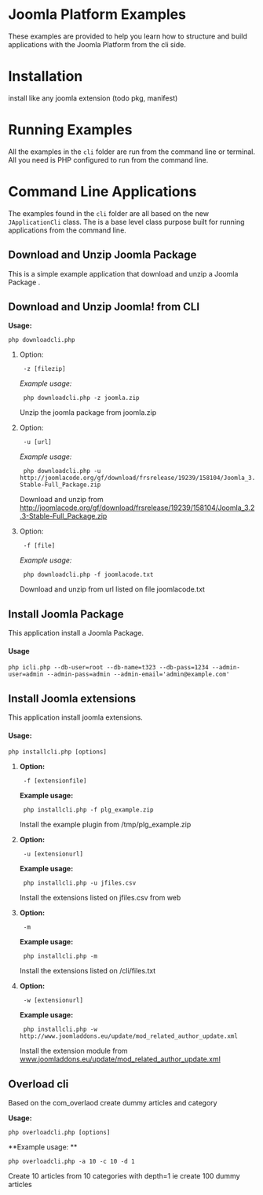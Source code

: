 Joomla Platform Examples
========================

These examples are provided to help you learn how to structure and build applications with the Joomla Platform from the cli side.

Installation
============

install like any joomla extension (todo pkg, manifest)

Running Examples
================

All the examples in the ``cli`` folder are run from the command line or terminal.
All you need is PHP configured to run from the command line.



Command Line Applications
=========================

The examples found in the ``cli`` folder are all based on the new ``JApplicationCli`` class.
The is a base level class purpose built for running applications from the command line.

Download and Unzip Joomla Package
---------------

This is a simple example application that download and unzip a Joomla Package .

Download and Unzip Joomla! from CLI
---------------

**Usage:**

    php downloadcli.php
    

1. Option: 

        -z [filezip]

    *Example usage:*
    
        php downloadcli.php -z joomla.zip
    
    Unzip the joomla package from joomla.zip

2. Option: 

        -u [url]

    *Example usage:*
  
        php downloadcli.php -u http://joomlacode.org/gf/download/frsrelease/19239/158104/Joomla_3.2.3-Stable-Full_Package.zip
    
    Download and unzip from http://joomlacode.org/gf/download/frsrelease/19239/158104/Joomla_3.2.3-Stable-Full_Package.zip

3. Option: 

        -f [file]

    *Example usage:*
  
        php downloadcli.php -f joomlacode.txt

    Download and unzip from url listed on file joomlacode.txt

Install Joomla Package
----

This application install a Joomla Package.

#### Usage

    php icli.php --db-user=root --db-name=t323 --db-pass=1234 --admin-user=admin --admin-pass=admin --admin-email='admin@example.com'

Install Joomla extensions
---------

This application install joomla extensions. 

#### Usage: 

    php installcli.php [options]

1. **Option:** 
    
        -f [extensionfile]

    **Example usage:** 
    
        php installcli.php -f plg_example.zip

    Install the example plugin from /tmp/plg_example.zip

2. **Option:**

        -u [extensionurl]  
    
    **Example usage:**
    
        php installcli.php -u jfiles.csv
    
    Install the extensions listed on jfiles.csv from web

3. **Option:**

        -m

    **Example usage:**
    
        php installcli.php -m
    
    Install the extensions listed on /cli/files.txt

4. **Option:**

        -w [extensionurl]
    
    **Example usage:**
    
        php installcli.php -w http://www.joomladdons.eu/update/mod_related_author_update.xml

    Install the extension module from www.joomladdons.eu/update/mod_related_author_update.xml


Overload cli
------------

Based on the com_overlaod create dummy articles and category

**Usage:**

    php overloadcli.php [options]

**Example usage: **

    php overloadcli.php -a 10 -c 10 -d 1

Create 10 articles from 10 categories with depth=1 ie create 100 dummy articles
